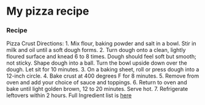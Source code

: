 # My pizza recipe 
### Recipe 
 Pizza Crust  Directions: 1. Mix flour, baking powder and salt in a bowl. Stir in milk and oil until a soft dough forms. 2. Turn dough onto a clean, lightly floured surface and knead 6 to 8 times. Dough should feel soft but smooth; not sticky. Shape dough into a ball. Turn the bowl upside down over the dough. Let sit for 10 minutes. 3. On a baking sheet, roll or press dough into a 12-inch circle. 4. Bake crust at 400 degrees F for 8 minutes. 5. Remove from oven and add your choice of sauce and toppings. 6. Return to oven and bake until light golden brown, 12 to 20 minutes. Serve hot. 7. Refrigerate leftovers within 2 hours.
 Full Ingredient list is [here](Ingredients.md)